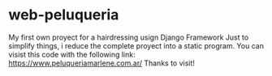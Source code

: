 # web-peluqueria

My first own proyect for a hairdressing usign Django Framework
Just to simplify things, i reduce the complete proyect into a static program.
You can visist this code with the following link: https://www.peluqueriamarlene.com.ar/
Thanks to visit!
